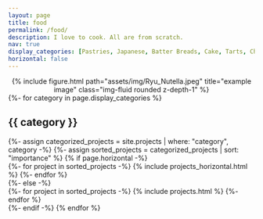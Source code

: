 ```yaml
---
layout: page
title: food
permalink: /food/
description: I love to cook. All are from scratch.
nav: true
display_categories: [Pastries, Japanese, Batter Breads, Cake, Tarts, Chinese]
horizontal: false
---
```


<center>
<div class="row">
  <div class="col-sm mt-3 mt-md-0">
      {% include figure.html path="assets/img/Ryu_Nutella.jpeg" title="example image" class="img-fluid rounded z-depth-1" %}
  </div>
</div>
</center>

<!-- pages/projects.md -->
<div class="projects">
<!-- Display categorized projects -->
{%- for category in page.display_categories %}
<h2 class="category">{{ category }}</h2>
{%- assign categorized_projects = site.projects | where: "category", category -%}
{%- assign sorted_projects = categorized_projects | sort: "importance" %}
<!-- Generate cards for each project -->
{% if page.horizontal -%}
<div class="container">
  <div class="row row-cols-2">
  {%- for project in sorted_projects -%}
    {% include projects_horizontal.html %}
  {%- endfor %}
  </div>
</div>
{%- else -%}
<div class="grid">
  {%- for project in sorted_projects -%}
    {% include projects.html %}
  {%- endfor %}
</div>
{%- endif -%}
{% endfor %}
</div>
